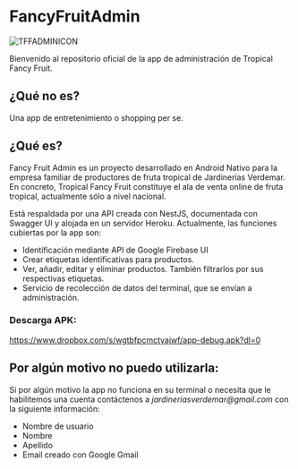 # FancyFruitAdmin

![TFFADMINICON](https://coraa776fff39610ff48570b1b890.herokuapp.com/assets/logo.svg)

Bienvenido al repositorio oficial de la app de administración de Tropical Fancy Fruit.

## ¿Qué no es?
Una app de entretenimiento o shopping per se.

## ¿Qué es?
Fancy Fruit Admin es un proyecto desarrollado en Android Nativo para la empresa familiar de productores de fruta tropical de Jardinerías Verdemar. En concreto, Tropical Fancy Fruit constituye el ala de venta online de fruta tropical, actualmente sólo a nivel nacional.

Está respaldada por una API creada con NestJS, documentada con Swagger UI y alojada en un servidor Heroku. 
Actualmente, las funciones cubiertas por la app son:

- Identificación mediante API de Google Firebase UI
- Crear etiquetas identificativas para productos.
- Ver, añadir, editar y eliminar productos. También filtrarlos por sus respectivas etiquetas.
- Servicio de recolección de datos del terminal, que se envían a administración.

### Descarga APK: 

https://www.dropbox.com/s/wgtbfpcmctyajwf/app-debug.apk?dl=0

## Por algún motivo no puedo utilizarla:

Si por algún motivo la app no funciona en su terminal o necesita que le habilitemos una cuenta contáctenos a _jardineriasverdemar@gmail.com_ con la siguiente información:

- Nombre de usuario
- Nombre
- Apellido
- Email creado con Google Gmail
